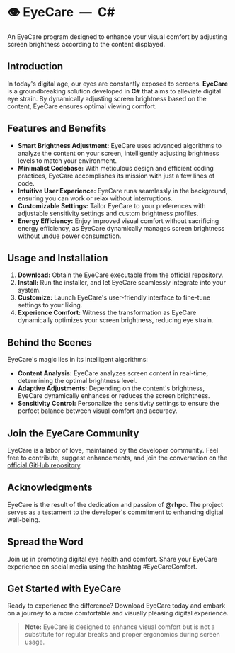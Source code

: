 # 👁️ EyeCare &nbsp;&horbar;&nbsp; C#
An EyeCare program designed to enhance your visual comfort by adjusting screen brightness according to the content displayed.

## Introduction
In today's digital age, our eyes are constantly exposed to screens. **EyeCare** is a groundbreaking solution developed in **C#** that aims to alleviate digital eye strain. By dynamically adjusting screen brightness based on the content, EyeCare ensures optimal viewing comfort.

## Features and Benefits
- **Smart Brightness Adjustment:** EyeCare uses advanced algorithms to analyze the content on your screen, intelligently adjusting brightness levels to match your environment.
- **Minimalist Codebase:** With meticulous design and efficient coding practices, EyeCare accomplishes its mission with just a few lines of code.
- **Intuitive User Experience:** EyeCare runs seamlessly in the background, ensuring you can work or relax without interruptions.
- **Customizable Settings:** Tailor EyeCare to your preferences with adjustable sensitivity settings and custom brightness profiles.
- **Energy Efficiency:** Enjoy improved visual comfort without sacrificing energy efficiency, as EyeCare dynamically manages screen brightness without undue power consumption.

## Usage and Installation
1. **Download:** Obtain the EyeCare executable from the [official repository](https://github.com/rhpo/eyecare).
2. **Install:** Run the installer, and let EyeCare seamlessly integrate into your system.
3. **Customize:** Launch EyeCare's user-friendly interface to fine-tune settings to your liking.
4. **Experience Comfort:** Witness the transformation as EyeCare dynamically optimizes your screen brightness, reducing eye strain.

## Behind the Scenes
EyeCare's magic lies in its intelligent algorithms:
- **Content Analysis:** EyeCare analyzes screen content in real-time, determining the optimal brightness level.
- **Adaptive Adjustments:** Depending on the content's brightness, EyeCare dynamically enhances or reduces the screen brightness.
- **Sensitivity Control:** Personalize the sensitivity settings to ensure the perfect balance between visual comfort and accuracy.

## Join the EyeCare Community
EyeCare is a labor of love, maintained by the developer community. Feel free to contribute, suggest enhancements, and join the conversation on the [official GitHub repository](https://github.com/rhpo/eyecare).

## Acknowledgments
EyeCare is the result of the dedication and passion of **@rhpo**. The project serves as a testament to the developer's commitment to enhancing digital well-being.

## Spread the Word
Join us in promoting digital eye health and comfort. Share your EyeCare experience on social media using the hashtag #EyeCareComfort.

## Get Started with EyeCare
Ready to experience the difference? Download EyeCare today and embark on a journey to a more comfortable and visually pleasing digital experience.

> **Note:** EyeCare is designed to enhance visual comfort but is not a substitute for regular breaks and proper ergonomics during screen usage.
